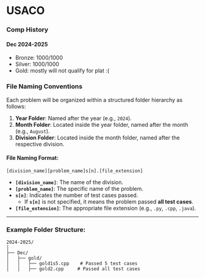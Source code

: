 # USACO

### Comp History

#### Dec 2024-2025
- Bronze: 1000/1000
- Silver: 1000/1000
- Gold:   mostly will not qualify for plat :(



### File Naming Conventions

Each problem will be organized within a structured folder hierarchy as follows:

1. **Year Folder**: Named after the year (e.g., `2024`).
2. **Month Folder**: Located inside the year folder, named after the month (e.g., `August`).
3. **Division Folder**: Located inside the month folder, named after the respective division.

#### File Naming Format:
```
[division_name][problem_name]s[n].[file_extension]
```

- **`[division_name]`**: The name of the division.  
- **`[problem_name]`**: The specific name of the problem.  
- **`s[n]`**: Indicates the number of test cases passed.  
    - If **`s[n]`** is not specified, it means the problem passed **all test cases**.  
- **`[file_extension]`**: The appropriate file extension (e.g., `.py`, `.cpp`, `.java`).

---

### Example Folder Structure:
```
2024-2025/
│
├── Dec/
│   ├── gold/
│   │   ├── gold1s5.cpp    # Passed 5 test cases
│   │   ├── gold2.cpp     # Passed all test cases
```

